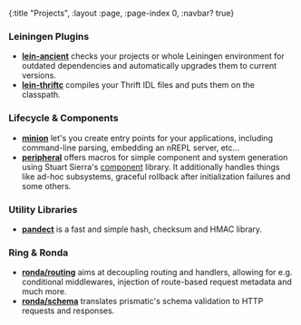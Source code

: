 {:title "Projects", :layout :page, :page-index 0, :navbar? true}

### Leiningen Plugins

- __[lein-ancient](https://github.com/xsc/lein-ancient)__ checks your projects
  or whole Leiningen environment for outdated dependencies and automatically
  upgrades them to current versions.
- __[lein-thriftc](https://github.com/xsc/lein-thriftc)__ compiles your Thrift
  IDL files and puts them on the classpath.

### Lifecycle & Components

- __[minion](https://github.com/xsc/minion)__ let's you create entry points for
  your applications, including command-line parsing, embedding an nREPL server,
  etc...
- __[peripheral](https://github.com/xsc/peripheral)__ offers macros for simple
  component and system generation using Stuart Sierra's
  [component](https://github.com/stuartsierra/component) library. It
  additionally handles things like ad-hoc subsystems, graceful rollback after
  initialization failures and some others.

### Utility Libraries

- __[pandect](https://github.com/xsc/pandect)__ is a fast and simple hash,
  checksum and HMAC library.

### Ring & Ronda

- __[ronda/routing](https://github.com/xsc/ronda-routing)__ aims at decoupling
  routing and handlers, allowing for e.g. conditional middlewares, injection of
  route-based request metadata and much more.
- __[ronda/schema](https://github.com/xsc/ronda-schema)__ translates prismatic's
  schema validation to HTTP requests and responses.
